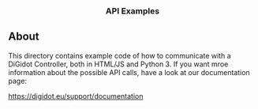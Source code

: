 <div align="center">

  <h3 align="center">API Examples</h3>
</div>

## About
This directory contains example code of how to communicate with a DiGidot Controller, both in HTML/JS and Python 3. If you want mroe information about the possible API calls, have a look at our documentation page:

https://digidot.eu/support/documentation
